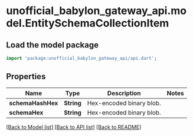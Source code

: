 # unofficial_babylon_gateway_api.model.EntitySchemaCollectionItem

## Load the model package
```dart
import 'package:unofficial_babylon_gateway_api/api.dart';
```

## Properties
Name | Type | Description | Notes
------------ | ------------- | ------------- | -------------
**schemaHashHex** | **String** | Hex-encoded binary blob. | 
**schemaHex** | **String** | Hex-encoded binary blob. | 

[[Back to Model list]](../README.md#documentation-for-models) [[Back to API list]](../README.md#documentation-for-api-endpoints) [[Back to README]](../README.md)


